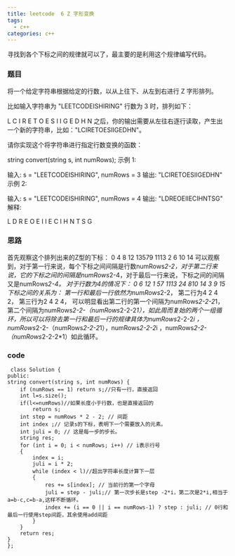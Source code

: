 ```yaml
---
title: leetcode  6 Z 字形变换
tags:
  - c++ 
categories: c++ 
---
```

寻找到各个下标之间的规律就可以了，最主要的是利用这个规律编写代码。
<!-- more -->

### 题目

将一个给定字符串根据给定的行数，以从上往下、从左到右进行 Z 字形排列。

比如输入字符串为 "LEETCODEISHIRING" 行数为 3 时，排列如下：

L   C   I   R
E T O E S I I G
E   D   H   N
之后，你的输出需要从左往右逐行读取，产生出一个新的字符串，比如："LCIRETOESIIGEDHN"。

请你实现这个将字符串进行指定行数变换的函数：

string convert(string s, int numRows);
示例 1:

输入: s = "LEETCODEISHIRING", numRows = 3
输出: "LCIRETOESIIGEDHN"
示例 2:

输入: s = "LEETCODEISHIRING", numRows = 4
输出: "LDREOEIIECIHNTSG"
解释:

L     D     R
E   O E   I I
E C   I H   N
T     S     G


### 思路

首先观察这个排列出来的Z型的下标：
0 4 8   12
13579 1113
2 6 10  14
可以观察到，对于第一行来说，每个下标之间间隔是行数numRows*2-2，对于第二行来说，它的下标之间的间隔是numRows*2-4，对于最后一行来说，下标之间的间隔又是numRows*2-4。
对于行数为4的情况下：
0  6    12
1 57  1113
24 810  14
3  9    15
下标之间的关系为：
第一行和最后一行依然为numRows*2-2，
第二行为4 2 4 2，
第三行为2 4 2 4，
可以明显看出第二行的第一个间隔为numRows*2-2-2*1，第二个间隔为numRows*2-2-（numRows*2-2-2*1），如此周而复始的两个一组循环，所以可以将除去第一行和最后一行的规律具体为numRows*2-2-2*i ，numRows*2-2-（numRows*2-2-2*1），numRows*2-2-2*i ，numRows*2-2-（numRows*2-2-2*1）如此循环。

### code

     class Solution {
	public:
    string convert(string s, int numRows) {
        if (numRows == 1) return s;//只有一行，直接返回
        int l=s.size();
        if(l<=numRows)//如果长度小于行数，也是直接返回的
            return s;
		int step = numRows * 2 - 2; // 间距
		int index ;// 记录s的下标，表明下一个需要放入的元素。
		int juli = 0; // 这是每一步的步长。
		string res;
		for (int i = 0; i < numRows; i++) // i表示行号
		{
			index = i;
			juli = i * 2;
			while (index < l)//超出字符串长度计算下一层
			{
				res += s[index]; // 当前行的第一个字母
				juli = step - juli;// 第一次步长是step -2*i，第二次是2*i,相当于a=b-c,c=b-a,这样不断循环。 
				index += (i == 0 || i == numRows-1) ? step : juli; // 0行和最后一行使用step间距，其余使用add间距
			}
		}
		return res;
    }
	};

